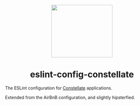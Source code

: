 <p align="center">
  <img src="https://cdn.rawgit.com/constellators/constellate/7934b911/assets/logo.png" width="200" height="173" />
</p>

<h1 align="center">eslint-config-constellate</h1>

The ESLint configuration for [Constellate](https://github.com/constellators/constellate) applications.

Extended from the AirBnB configuration, and slightly hipsterfied.
